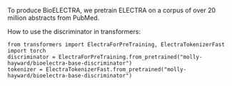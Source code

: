 To produce BioELECTRA, we pretrain ELECTRA on a corpus of over 20 million abstracts from PubMed.

How to use the discriminator in transformers:

    from transformers import ElectraForPreTraining, ElectraTokenizerFast
    import torch
    discriminator = ElectraForPreTraining.from_pretrained("molly-hayward/bioelectra-base-discriminator")
    tokenizer = ElectraTokenizerFast.from_pretrained("molly-hayward/bioelectra-base-discriminator")